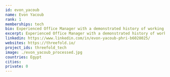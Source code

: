 ```yaml
---
id: evon_yacoub
name: Evon Yacoub
rank: 1
memberships: tech
bio: Experienced Office Manager with a demonstrated history of working in the computer software industry. Skilled in Human Resources, Management, Office Administration .. has Strong administrative professional. Admin Coordinator fell in love with Threefold I dream about a world where everyone can be happy.
excerpt: Experienced Office Manager with a demonstrated history of working in the computer software industry.
linkedin: https://www.linkedin.com/in/evon-yacoub-phri-b6028025/
websites: https://threefold.io/
project_ids: threefold_tech
image: ./evon_yacoub_processed.jpg
countries: Egypt
cities:
private: 0
---
```

